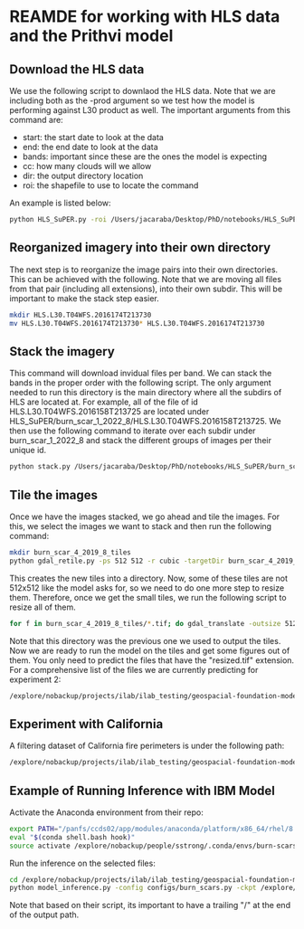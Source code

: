 # REAMDE for working with HLS data and the Prithvi model

## Download the HLS data

We use the following script to downlaod the HLS data. Note that we are including both as the -prod argument so we test how the 
model is performing against L30 product as well. The important arguments from this command are:

- start: the start date to look at the data
- end: the end date to look at the data
- bands: important since these are the ones the model is expecting
- cc: how many clouds will we allow
- dir: the output directory location
- roi: the shapefile to use to locate the command

An example is listed below:

```bash
python HLS_SuPER.py -roi /Users/jacaraba/Desktop/PhD/notebooks/HLS_SuPER/burn_scar_0_2015_8.geojson -start 06/01/2016 -end 08/01/2016 -prod both -bands BLUE,GREEN,RED,NIR1,SWIR1,SWIR2 -cc 25 -dir /Users/jacaraba/Desktop/PhD/notebooks/HLS_SuPER/burn_scar_0_2015_8
```

## Reorganized imagery into their own directory

The next step is to reorganize the image pairs into their own directories. This can be achieved with the following. Note
that we are moving all files from that pair (including all extensions), into their own subdir. This will be important to
make the stack step easier.

```bash
mkdir HLS.L30.T04WFS.2016174T213730
mv HLS.L30.T04WFS.2016174T213730* HLS.L30.T04WFS.2016174T213730
```

## Stack the imagery

This command will download invidual files per band. We can stack the bands in the proper order with the following script.
The only argument needed to run this directory is the main directory where all the subdirs of HLS are located at. For example,
all of the file of id HLS.L30.T04WFS.2016158T213725 are located under HLS_SuPER/burn_scar_1_2022_8/HLS.L30.T04WFS.2016158T213725.
We then use the following command to iterate over each subdir under burn_scar_1_2022_8 and stack the different groups of images
per their unique id.

```bash
python stack.py /Users/jacaraba/Desktop/PhD/notebooks/HLS_SuPER/burn_scar_1_2022_8
```

## Tile the images

Once we have the images stacked, we go ahead and tile the images. For this, we select the images we want to stack and then run the
following command:

```bash
mkdir burn_scar_4_2019_8_tiles
python gdal_retile.py -ps 512 512 -r cubic -targetDir burn_scar_4_2019_8_tiles burn_scar_4_2019_8/HLS.S30.T05WPN.2019248T213531.tif
```

This creates the new tiles into a directory. Now, some of these tiles are not 512x512 like the model asks for, so we need to do one
more step to resize them. Therefore, once we get the small tiles, we run the following script to resize all of them.

```bash
for f in burn_scar_4_2019_8_tiles/*.tif; do gdal_translate -outsize 512 512 $f ${f%.tif}.resized.tif; done
```

Note that this directory was the previous one we used to output the tiles. Now we are ready to run the model on the tiles and get
some figures out of them. You only need to predict the files that have the "resized.tif" extension.
For a comprehensive list of the files we are currently predicting for experiment 2:

```bash
/explore/nobackup/projects/ilab/ilab_testing/geospacial-foundation-model/BurnScars/AlaskaBurnScars/*_tiles
```

## Experiment with California

A filtering dataset of California fire perimeters is under the following path:

```bash
/explore/nobackup/projects/ilab/ilab_testing/geospacial-foundation-model/CaliforniaFire/California_Fire_Perimeters_2013-2022.gpkg
```

## Example of Running Inference with IBM Model

Activate the Anaconda environment from their repo:

```bash
export PATH="/panfs/ccds02/app/modules/anaconda/platform/x86_64/rhel/8.6/3-2022.05/bin:$PATH"
eval "$(conda shell.bash hook)"
source activate /explore/nobackup/people/sstrong/.conda/envs/burn-scars/
```

Run the inference on the selected files:

```bash
cd /explore/nobackup/projects/ilab/ilab_testing/geospacial-foundation-model/BurnScars/hls-foundation-os
python model_inference.py -config configs/burn_scars.py -ckpt /explore/nobackup/projects/ilab/ilab_testing/geospacial-foundation-model/BurnScars/Prithvi-100M-burn-scar/burn_scars_Prithvi_100M.pth -input '/explore/nobackup/projects/ilab/ilab_testing/geospacial-foundation-model/BurnScars/AlaskaBurnScars/burn_scar_0_2015_8_tiles/*.resized.tif' -output /explore/nobackup/projects/ilab/ilab_testing/geospacial-foundation-model/BurnScars/AlaskaBurnScars/burn_scar_0/predictions/ -input_type tif -bands "[0,1,2,3,4,5]"
```

Note that based on their script, its important to have a trailing "/" at the end of the output path.
